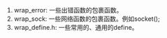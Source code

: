 1. wrap_error: 一些出错函数的包裹函数。  
2. wrap_sock: 一些网络函数的包裹函数。例如socket();  
3. wrap_define.h: 一些常用的、通用的define。  
